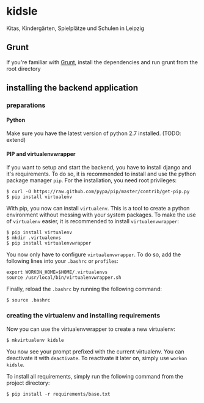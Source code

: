 # kidsle

Kitas, Kindergärten, Spielplätze und Schulen in Leipzig

## Grunt

If you're familiar with [Grunt](http://gruntjs.com/), install the dependencies and run grunt from the root directory

## installing the backend application

### preparations

#### Python

Make sure you have the latest version of python 2.7 installed. (TODO: extend)

#### PIP and virtualenvwrapper

If you want to setup and start the backend, you have to install django and it's requirements. To do so, it is recommended to install and use the python package manager `pip`. For the installation, you need root privileges:

```
$ curl -O https://raw.github.com/pypa/pip/master/contrib/get-pip.py
$ pip install virtualenv
```

With pip, you now can install `virtualenv`. This is a tool to create a python environment without messing with your system packages. To make the use of `virtualenv` easier, it is recommended to install `virtualenvwrapper`:

```
$ pip install virtualenv
$ mkdir .virtualenvs
$ pip install virtualenvwrapper
```

You now only have to configure `virtualenvwrapper`. To do so, add the following lines into your `.bashrc` or `profiles`:

```
export WORKON_HOME=$HOME/.virtualenvs
source /usr/local/bin/virtualenvwrapper.sh
```

Finally, reload the `.bashrc` by running the following command:

```
$ source .bashrc
```

### creating the virtualenv and installing requirements

Now you can use the virtualenvwrapper to create a new virtualenv:

```
$ mkvirtualenv kidsle
```

You now see your prompt prefixed with the current virtualenv. You can deactivate it with `deactivate`. To reactivate it later on, simply use `workon kidsle`.

To install all requirements, simply run the following command from the project directory:

```
$ pip install -r requirements/base.txt
```
